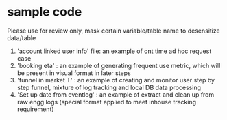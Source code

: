 # sample code

Please use for review only, mask certain variable/table name to desensitize data/table

1. 'account linked user info' file: an example of ont time ad hoc request case 
2. 'booking eta' : an example of generating frequent use metric, which will be present in visual format in later steps
3. 'funnel in market T' : an example of creating and monitor user step by step funnel, mixture of log tracking and local DB data processing
4. 'Set up date from eventlog' : an example of extract and clean up from raw engg logs (special format applied to meet inhouse tracking requirement)


